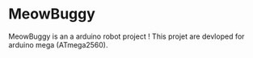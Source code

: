 # MeowBuggy

MeowBuggy is an a arduino robot project !
This projet are devloped for arduino mega (ATmega2560).
